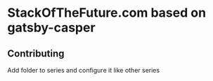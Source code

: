 # StackOfTheFuture.com based on gatsby-casper

## Contributing
Add folder to series and configure it like other series
